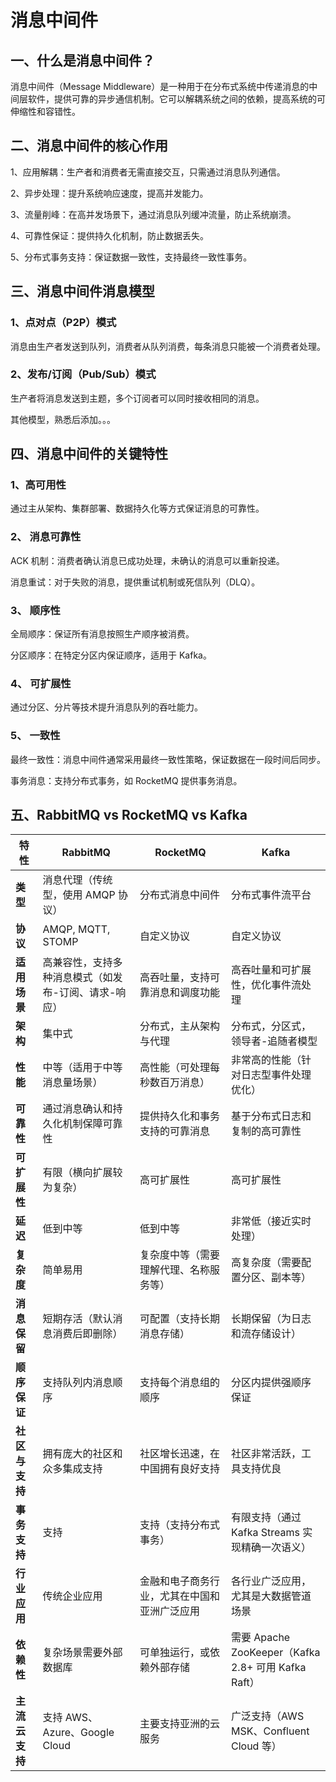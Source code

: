 # 消息中间件

## 一、什么是消息中间件？

消息中间件（Message Middleware）是一种用于在分布式系统中传递消息的中间层软件，提供可靠的异步通信机制。它可以解耦系统之间的依赖，提高系统的可伸缩性和容错性。

## 二、消息中间件的核心作用

1、应用解耦：生产者和消费者无需直接交互，只需通过消息队列通信。

2、异步处理：提升系统响应速度，提高并发能力。

3、流量削峰：在高并发场景下，通过消息队列缓冲流量，防止系统崩溃。

4、可靠性保证：提供持久化机制，防止数据丢失。

5、分布式事务支持：保证数据一致性，支持最终一致性事务。

## 三、消息中间件消息模型

### 1、点对点（P2P）模式

消息由生产者发送到队列，消费者从队列消费，每条消息只能被一个消费者处理。

### 2、发布/订阅（Pub/Sub）模式

生产者将消息发送到主题，多个订阅者可以同时接收相同的消息。

其他模型，熟悉后添加。。。

## 四、消息中间件的关键特性

### 1、高可用性

通过主从架构、集群部署、数据持久化等方式保证消息的可靠性。

### 2、 消息可靠性

ACK 机制：消费者确认消息已成功处理，未确认的消息可以重新投递。

消息重试：对于失败的消息，提供重试机制或死信队列（DLQ）。

### 3、 顺序性

全局顺序：保证所有消息按照生产顺序被消费。

分区顺序：在特定分区内保证顺序，适用于 Kafka。

### 4、 可扩展性

通过分区、分片等技术提升消息队列的吞吐能力。

### 5、 一致性

最终一致性：消息中间件通常采用最终一致性策略，保证数据在一段时间后同步。

事务消息：支持分布式事务，如 RocketMQ 提供事务消息。

## 五、RabbitMQ vs RocketMQ vs Kafka

| 特性        | RabbitMQ                    | RocketMQ               | Kafka                                         |
|-----------|-----------------------------|------------------------|-----------------------------------------------|
| **类型**    | 消息代理（传统型，使用 AMQP 协议）        | 分布式消息中间件               | 分布式事件流平台                                      |
| **协议**    | AMQP, MQTT, STOMP           | 自定义协议                  | 自定义协议                                         |
| **适用场景**  | 高兼容性，支持多种消息模式（如发布-订阅、请求-响应） | 高吞吐量，支持可靠消息和调度功能       | 高吞吐量和可扩展性，优化事件流处理                             |
| **架构**    | 集中式                         | 分布式，主从架构与代理            | 分布式，分区式，领导者-追随者模型                             |
| **性能**    | 中等（适用于中等消息量场景）              | 高性能（可处理每秒数百万消息）        | 非常高的性能（针对日志型事件处理优化）                           |
| **可靠性**   | 通过消息确认和持久化机制保障可靠性           | 提供持久化和事务支持的可靠消息        | 基于分布式日志和复制的高可靠性                               |
| **可扩展性**  | 有限（横向扩展较为复杂）                | 高可扩展性                  | 高可扩展性                                         |
| **延迟**    | 低到中等                        | 低到中等                   | 非常低（接近实时处理）                                   |
| **复杂度**   | 简单易用                        | 复杂度中等（需要理解代理、名称服务等）    | 高复杂度（需要配置分区、副本等）                              |
| **消息保留**  | 短期存活（默认消息消费后即删除）            | 可配置（支持长期消息存储）          | 长期保留（为日志和流存储设计）                               |
| **顺序保证**  | 支持队列内消息顺序                   | 支持每个消息组的顺序             | 分区内提供强顺序保证                                    |
| **社区与支持** | 拥有庞大的社区和众多集成支持              | 社区增长迅速，在中国拥有良好支持       | 社区非常活跃，工具支持优良                                 |
| **事务支持**  | 支持                          | 支持（支持分布式事务）            | 有限支持（通过 Kafka Streams 实现精确一次语义）               |
| **行业应用**  | 传统企业应用                      | 金融和电子商务行业，尤其在中国和亚洲广泛应用 | 各行业广泛应用，尤其是大数据管道场景                            |
| **依赖性**   | 复杂场景需要外部数据库                 | 可单独运行，或依赖外部存储          | 需要 Apache ZooKeeper（Kafka 2.8+ 可用 Kafka Raft） |
| **主流云支持** | 支持 AWS、Azure、Google Cloud   | 主要支持亚洲的云服务             | 广泛支持（AWS MSK、Confluent Cloud 等）               |

